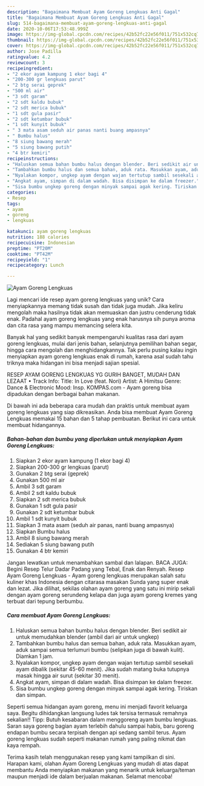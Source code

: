```yaml
---
description: "Bagaimana Membuat Ayam Goreng Lengkuas Anti Gagal"
title: "Bagaimana Membuat Ayam Goreng Lengkuas Anti Gagal"
slug: 514-bagaimana-membuat-ayam-goreng-lengkuas-anti-gagal
date: 2020-10-06T17:53:48.999Z
image: https://img-global.cpcdn.com/recipes/42b52fc22e56f011/751x532cq70/ayam-goreng-lengkuas-foto-resep-utama.jpg
thumbnail: https://img-global.cpcdn.com/recipes/42b52fc22e56f011/751x532cq70/ayam-goreng-lengkuas-foto-resep-utama.jpg
cover: https://img-global.cpcdn.com/recipes/42b52fc22e56f011/751x532cq70/ayam-goreng-lengkuas-foto-resep-utama.jpg
author: Jose Padilla
ratingvalue: 4.2
reviewcount: 3
recipeingredient:
- "2 ekor ayam kampung 1 ekor bagi 4"
- "200-300 gr lengkuas parut"
- "2 btg serai geprek"
- "500 ml air"
- "3 sdt garam"
- "2 sdt kaldu bubuk"
- "2 sdt merica bubuk"
- "1 sdt gula pasir"
- "2 sdt ketumbar bubuk"
- "1 sdt kunyit bubuk"
- " 3 mata asam seduh air panas nanti buang ampasnya"
- " Bumbu halus"
- "8 siung bawang merah"
- "5 siung bawang putih"
- "4 btr kemiri"
recipeinstructions:
- "Haluskan semua bahan bumbu halus dengan blender. Beri sedikit air untuk memudahkan blender (ambil dari air untuk ungkep)"
- "Tambahkan bumbu halus dan semua bahan, aduk rata. Masukkan ayam, aduk sampai semua terlumuri bumbu (selipkan juga di bawah kulit). Diamkan 1 jam."
- "Nyalakan kompor, ungkep ayam dengan wajan tertutup sambil sesekali ayam dibalik (sekitar 45-60 menit). Jika sudah matang buka tutupnya masak hingga air surut (sekitar 30 menit)."
- "Angkat ayam, simpan di dalam wadah. Bisa disimpan ke dalam freezer."
- "Sisa bumbu ungkep goreng dengan minyak sampai agak kering. Tiriskan dan simpan."
categories:
- Resep
tags:
- ayam
- goreng
- lengkuas

katakunci: ayam goreng lengkuas 
nutrition: 188 calories
recipecuisine: Indonesian
preptime: "PT20M"
cooktime: "PT42M"
recipeyield: "1"
recipecategory: Lunch

---
```



![Ayam Goreng Lengkuas](https://img-global.cpcdn.com/recipes/42b52fc22e56f011/751x532cq70/ayam-goreng-lengkuas-foto-resep-utama.jpg)

Lagi mencari ide resep ayam goreng lengkuas yang unik? Cara menyiapkannya memang tidak susah dan tidak juga mudah. Jika keliru mengolah maka hasilnya tidak akan memuaskan dan justru cenderung tidak enak. Padahal ayam goreng lengkuas yang enak harusnya sih punya aroma dan cita rasa yang mampu memancing selera kita.

Banyak hal yang sedikit banyak mempengaruhi kualitas rasa dari ayam goreng lengkuas, mulai dari jenis bahan, selanjutnya pemilihan bahan segar, hingga cara mengolah dan menghidangkannya. Tak perlu pusing kalau ingin menyiapkan ayam goreng lengkuas enak di rumah, karena asal sudah tahu triknya maka hidangan ini bisa menjadi sajian spesial.

RESEP AYAM GORENG LENGKUAS YG GURIH BANGET, MUDAH DAN LEZAAT • Track Info: Title: In Love (feat. Nori) Artist: A Himitsu Genre: Dance &amp; Electronic Mood: Insp. KOMPAS.com - Ayam goreng bisa dipadukan dengan berbagai bahan makanan.


Di bawah ini ada beberapa cara mudah dan praktis untuk membuat ayam goreng lengkuas yang siap dikreasikan. Anda bisa membuat Ayam Goreng Lengkuas memakai 15 bahan dan 5 tahap pembuatan. Berikut ini cara untuk membuat hidangannya.

<!--inarticleads1-->

##### Bahan-bahan dan bumbu yang diperlukan untuk menyiapkan Ayam Goreng Lengkuas:

1. Siapkan 2 ekor ayam kampung (1 ekor bagi 4)
1. Siapkan 200-300 gr lengkuas (parut)
1. Gunakan 2 btg serai (geprek)
1. Gunakan 500 ml air
1. Ambil 3 sdt garam
1. Ambil 2 sdt kaldu bubuk
1. Siapkan 2 sdt merica bubuk
1. Gunakan 1 sdt gula pasir
1. Gunakan 2 sdt ketumbar bubuk
1. Ambil 1 sdt kunyit bubuk
1. Siapkan  3 mata asam (seduh air panas, nanti buang ampasnya)
1. Siapkan  Bumbu halus
1. Ambil 8 siung bawang merah
1. Sediakan 5 siung bawang putih
1. Gunakan 4 btr kemiri


Jangan lewatkan untuk menambahkan sambal dan lalapan. BACA JUGA: Begini Resep Telur Dadar Padang yang Tebal, Enak dan Renyah. Resep Ayam Goreng Lengkuas - Ayam goreng lengkuas merupakan salah satu kuliner khas Indonesia dengan citarasa masakan Sunda yang super enak dan lezat. Jika dilihat, sekilas olahan ayam goreng yang satu ini mirip sekali dengan ayam goreng serundeng kelapa dan juga ayam goreng kremes yang terbuat dari tepung berbumbu. 

<!--inarticleads2-->

##### Cara membuat Ayam Goreng Lengkuas:

1. Haluskan semua bahan bumbu halus dengan blender. Beri sedikit air untuk memudahkan blender (ambil dari air untuk ungkep)
1. Tambahkan bumbu halus dan semua bahan, aduk rata. Masukkan ayam, aduk sampai semua terlumuri bumbu (selipkan juga di bawah kulit). Diamkan 1 jam.
1. Nyalakan kompor, ungkep ayam dengan wajan tertutup sambil sesekali ayam dibalik (sekitar 45-60 menit). Jika sudah matang buka tutupnya masak hingga air surut (sekitar 30 menit).
1. Angkat ayam, simpan di dalam wadah. Bisa disimpan ke dalam freezer.
1. Sisa bumbu ungkep goreng dengan minyak sampai agak kering. Tiriskan dan simpan.


Seperti semua hidangan ayam goreng, menu ini menjadi favorit keluarga saya. Begitu dihidangkan langsung ludes tak tersisa termasuk remahnya sekalian!! Tipp: Butuh kesabaran dalam menggoreng ayam bumbu lengkuas. Saran saya goreng bagian ayam terlebih dahulu sampai habis, baru goreng endapan bumbu secara terpisah dengan api sedang sambil terus. Ayam goreng lengkuas sudah seperti makanan rumah yang paling nikmat dan kaya rempah. 

Terima kasih telah menggunakan resep yang kami tampilkan di sini. Harapan kami, olahan Ayam Goreng Lengkuas yang mudah di atas dapat membantu Anda menyiapkan makanan yang menarik untuk keluarga/teman maupun menjadi ide dalam berjualan makanan. Selamat mencoba!
